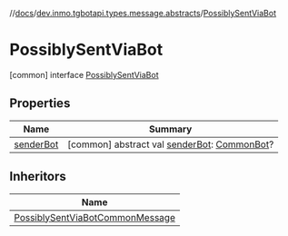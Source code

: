 //[docs](../../../index.md)/[dev.inmo.tgbotapi.types.message.abstracts](../index.md)/[PossiblySentViaBot](index.md)



# PossiblySentViaBot  
 [common] interface [PossiblySentViaBot](index.md)   


## Properties  
  
|  Name |  Summary | 
|---|---|
| <a name="dev.inmo.tgbotapi.types.message.abstracts/PossiblySentViaBot/senderBot/#/PointingToDeclaration/"></a>[senderBot](sender-bot.md)| <a name="dev.inmo.tgbotapi.types.message.abstracts/PossiblySentViaBot/senderBot/#/PointingToDeclaration/"></a> [common] abstract val [senderBot](sender-bot.md): [CommonBot](../../dev.inmo.tgbotapi.types/-common-bot/index.md)?   <br>|


## Inheritors  
  
|  Name | 
|---|
| <a name="dev.inmo.tgbotapi.types.message.content.abstracts/PossiblySentViaBotCommonMessage///PointingToDeclaration/"></a>[PossiblySentViaBotCommonMessage](../../dev.inmo.tgbotapi.types.message.content.abstracts/-possibly-sent-via-bot-common-message/index.md)|

